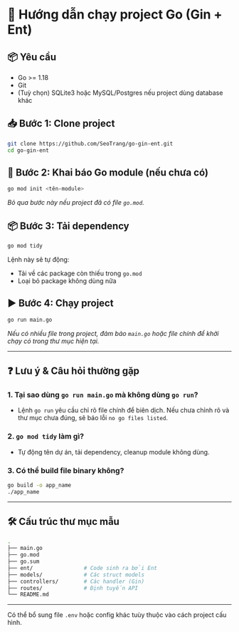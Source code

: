 # 🚀 Hướng dẫn chạy project Go (Gin + Ent)

## 📦 Yêu cầu

- Go >= 1.18
- Git
- (Tuỳ chọn) SQLite3 hoặc MySQL/Postgres nếu project dùng database khác

## 📥 Bước 1: Clone project

```bash
git clone https://github.com/SeoTrang/go-gin-ent.git
cd go-gin-ent
```

## 📄 Bước 2: Khai báo Go module (nếu chưa có)

```bash
go mod init <tên-module>
```

*Bỏ qua bước này nếu project đã có file `go.mod`.*

## 📦 Bước 3: Tải dependency

```bash
go mod tidy
```

Lệnh này sẽ tự động:
- Tải về các package còn thiếu trong `go.mod`
- Loại bỏ package không dùng nữa

## ▶️ Bước 4: Chạy project

```bash
go run main.go
```

*Nếu có nhiều file trong project, đảm bảo `main.go` hoặc file chính để khởi chạy có trong thư mục hiện tại.*

---

## ❓ Lưu ý & Câu hỏi thường gặp

### 1. Tại sao dùng `go run main.go` mà không dùng `go run`?
- Lệnh `go run` yêu cầu chỉ rõ file chính để biên dịch. Nếu chưa chỉnh rõ và thư mục chưa đúng, sẽ báo lỗi `no go files listed`.

### 2. `go mod tidy` làm gì?
- Tự động tên dự án, tải dependency, cleanup module không dùng.

### 3. Có thể build file binary không?
```bash
go build -o app_name
./app_name
```

---

## 🛠 Cấu trúc thư mục mẫu

```bash
.
├── main.go
├── go.mod
├── go.sum
├── ent/                # Code sinh ra bởi Ent
├── models/             # Các struct models
├── controllers/        # Các handler (Gin)
├── routes/             # Định tuyến API
└── README.md
```

---

Có thể bổ sung file `.env` hoặc config khác tuùy thuộc vào cách project cấu hình.


